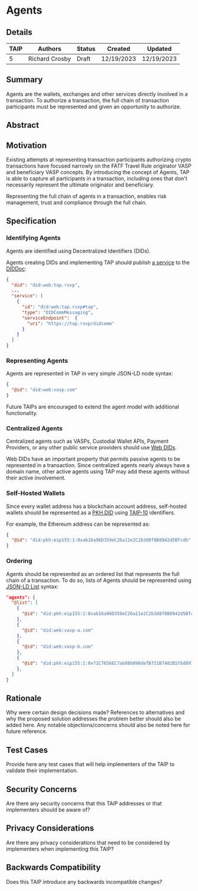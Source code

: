 # Agents

## Details

| TAIP | Authors        | Status | Created    | Updated    |
| ---- | -------------- | ------ | ---------- | ---------- |
| 5    | Richard Crosby | Draft  | 12/19/2023 | 12/19/2023 |

## Summary

Agents are the wallets, exchanges and other services directly involved in a transaction. To authorize a transaction, the full chain of transaction participants must be represented and given an opportunity to authorize.

## Abstract

## Motivation

Existing attempts at representing transaction participants authorizing crypto transactions have focused narrowly on the FATF Travel Rule originator VASP and beneficiary VASP concepts. By introducing the concept of Agents, TAP is able to capture all participants in a transaction, including ones that don't necessarily represent the ultimate originator and beneficiary.

Representing the full chain of agents in a transaction, enables risk management, trust and compliance through the full chain.

## Specification

### Identifying Agents

Agents are identified using Decentralized Identifiers (DIDs).

Agents creating DIDs and implementing TAP should publish [a service](https://www.w3.org/TR/did-core/#dfn-service) to the [DIDDoc](https://www.w3.org/TR/did-core/#dfn-did-documents):

```json
{
  "did": "did:web:tap.rsvp",
  ...
  "service": [
    {
      "id": "did:web:tap.rsvp#tap",
      "type": "DIDCommMessaging",
      "serviceEndpoint":  {
        "uri": "https://tap.rsvp/didcomm"
      }
    }
  ]
}
```

### Representing Agents

Agents are represented in TAP in very simple JSON-LD node syntax:

```json
{
  "@id": "did:web:vasp.com"
}
```

Future TAIPs are encouraged to extend the agent model with additional functionality.

### Centralized Agents

Centralized agents such as VASPs, Custodial Wallet APIs, Payment Providers, or any other public service providers should use [Web DIDs](https://w3c-ccg.github.io/did-method-web/).

Web DIDs have an important property that permits passive agents to be represented in a transaction. Since centralized agents nearly always have a domain name, other active agents using TAP may add these agents without their active involvement.

### Self-Hosted Wallets

Since every wallet address has a blockchain account address, self-hosted wallets should be represented as a [PKH DID](https://github.com/w3c-ccg/did-pkh/blob/main/did-pkh-method-draft.md) using [TAIP-10](https://chainagnostic.org/TAIPs/taip-10) identifiers.

For example, the Ethereum address can be represented as:

```json
{
  "@id": "did:pkh:eip155:1:0xab16a96D359eC26a11e2C2b3d8f8B8942d5Bfcdb"
}
```

### Ordering

Agents should be represented as an ordered list that represents the full chain of a transaction. To do so, lists of Agents should be represented using [JSON-LD List](https://www.w3.org/TR/json-ld11/#lists) syntax:

```json
"agents": {
  "@list": [
    {
      "@id": "did:pkh:eip155:1:0xab16a96D359eC26a11e2C2b3d8f8B8942d5Bfcdb"
    },
    {
      "@id": "did:web:vasp-a.com"
    },
    {
      "@id": "did:web:vasp-b.com"
    },
    {
      "@id": "did:pkh:eip155:1:0x71C7656EC7ab88b098defB751B7401B5f6d8976F"
    },
  ]
}
```

## Rationale

Why were certain design decisions made? References to alternatives and why the proposed solution addresses the problem better should also be added here. Any notable objections/concerns should also be noted here for future reference.

## Test Cases

Provide here any test cases that will help implementers of the TAIP to validate their implementation.

## Security Concerns

Are there any security concerns that this TAIP addresses or that implementers should be aware of?

## Privacy Considerations

Are there any privacy considerations that need to be considered by implementers when implementing this TAIP?

## Backwards Compatibility

Does this TAIP introduce any backwards incompatible changes?
